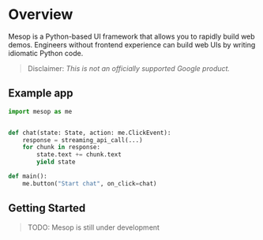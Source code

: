 # Overview

Mesop is a Python-based UI framework that allows you to rapidly build web demos. Engineers without frontend experience can build web UIs by writing idiomatic Python code.

> Disclaimer: _This is not an officially supported Google product._

## Example app

```python
import mesop as me


def chat(state: State, action: me.ClickEvent):
    response = streaming_api_call(...)
    for chunk in response:
        state.text += chunk.text
        yield state

def main():
    me.button("Start chat", on_click=chat)
```

## Getting Started

> TODO: Mesop is still under development
